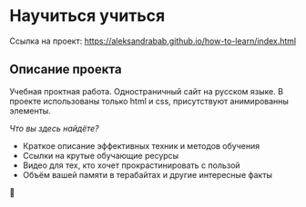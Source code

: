 # Научиться учиться

Ссылка на проект: https://aleksandrabab.github.io/how-to-learn/index.html

## Описание проекта

Учебная проктная работа. Одностраничный сайт на русском языке. В проекте использованы только html и css, присутствуют анимированны элементы. 

*Что вы здесь найдёте?*
* Краткое описание эффективных техник и методов обучения
* Ссылки на крутые обучающие ресурсы
* Видео для тех, кто хочет прокрастинировать с пользой
* Объём вашей памяти в терабайтах и другие интересные факты


:purple_heart:
